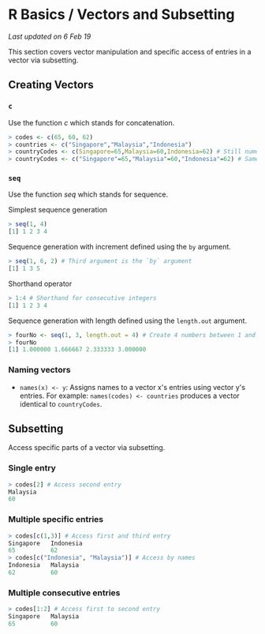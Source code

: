 # R Basics / Vectors and Subsetting
_Last updated on 6 Feb 19_

This section covers vector manipulation and specific access of entries in a vector via subsetting.

## Creating Vectors
### `c`
Use the function _c_ which stands for concatenation.
```r
> codes <- c(65, 60, 62)
> countries <- c("Singapore","Malaysia","Indonesia")
> countryCodes <- c(Singapore=65,Malaysia=60,Indonesia=62) # Still numeric
> countryCodes <- c("Singapore"=65,"Malaysia"=60,"Indonesia"=62) # Same as previous
```

### `seq`
Use the function _seq_ which stands for sequence.

Simplest sequence generation
```r
> seq(1, 4)
[1] 1 2 3 4
```

Sequence generation with increment defined using the `by` argument.
```r
> seq(1, 6, 2) # Third argument is the `by` argument
[1] 1 3 5
```

Shorthand operator
```r
> 1:4 # Shorthand for consecutive integers
[1] 1 2 3 4
```

Sequence generation with length defined using the `length.out` argument.
```r
> fourNo <- seq(1, 3, length.out = 4) # Create 4 numbers between 1 and 3.
> fourNo
[1] 1.000000 1.666667 2.333333 3.000000
```

### Naming vectors
* `names(x) <- y`: Assigns names to a vector x's entries using vector y's entries. For example: `names(codes) <- countries` produces a vector identical to `countryCodes`.

## Subsetting
Access specific parts of a vector via subsetting.

### Single entry
```r
> codes[2] # Access second entry
Malaysia
60
```

### Multiple specific entries
```r
> codes[c(1,3)] # Access first and third entry
Singapore   Indonesia
65          62
> codes[c("Indonesia", "Malaysia")] # Access by names
Indonesia   Malaysia
62          60
```

### Multiple consecutive entries
```r
> codes[1:2] # Access first to second entry
Singapore   Malaysia
65          60
```
